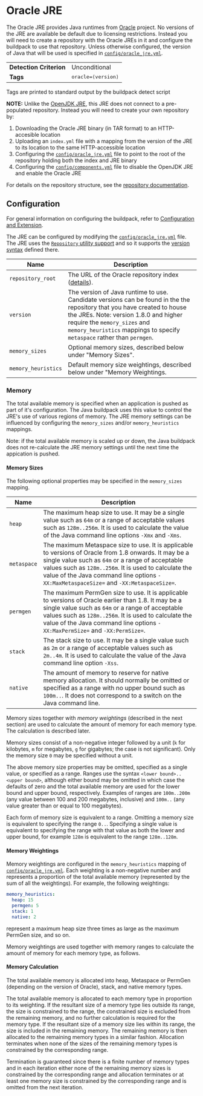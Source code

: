 # Oracle JRE
The Oracle JRE provides Java runtimes from [Oracle][] project.  No versions of the JRE are available be default due to licensing restrictions.  Instead you will need to create a repository with the Oracle JREs in it and configure the buildpack to use that repository.  Unless otherwise configured, the version of Java that will be used is specified in [`config/oracle_jre.yml`][].

<table>
  <tr>
    <td><strong>Detection Criterion</strong></td>
    <td>Unconditional</td>
  </tr>
  <tr>
    <td><strong>Tags</strong></td>
    <td><tt>oracle=&lang;version&rang;</tt></td>
  </tr>
</table>
Tags are printed to standard output by the buildpack detect script

**NOTE:**  Unlike the [OpenJDK JRE][], this JRE does not connect to a pre-populated repository.  Instead you will need to create your own repository by:

1.  Downloading the Oracle JRE binary (in TAR format) to an HTTP-accesible location
1.  Uploading an `index.yml` file with a mapping from the version of the JRE to its location to the same HTTP-accessible location
1.  Configuring the [`config/oracle_jre.yml`][] file to point to the root of the repository holding both the index and JRE binary
1.  Configuring the [`config/components.yml`][] file to disable the OpenJDK JRE and enable the Oracle JRE

For details on the repository structure, see the [repository documentation][repositories].

## Configuration
For general information on configuring the buildpack, refer to [Configuration and Extension][].

The JRE can be configured by modifying the [`config/oracle_jre.yml`][] file.  The JRE uses the [`Repository` utility support][repositories] and so it supports the [version syntax][]  defined there.

| Name | Description
| ---- | -----------
| `repository_root` | The URL of the Oracle repository index ([details][repositories]).
| `version` | The version of Java runtime to use.  Candidate versions can be found in the the repository that you have created to house the JREs. Note: version 1.8.0 and higher require the `memory_sizes` and `memory_heuristics` mappings to specify `metaspace` rather than `permgen`.
| `memory_sizes` | Optional memory sizes, described below under "Memory Sizes".
| `memory_heuristics` | Default memory size weightings, described below under "Memory Weightings.

### Memory
The total available memory is specified when an application is pushed as part of it's configuration. The Java buildpack uses this value to control the JRE's use of various regions of memory. The JRE memory settings can be influenced by configuring the `memory_sizes` and/or `memory_heuristics` mappings.

Note: if the total available memory is scaled up or down, the Java buildpack does not re-calculate the JRE memory settings until the next time the appication is pushed.

#### Memory Sizes
The following optional properties may be specified in the `memory_sizes` mapping.

| Name | Description
| ---- | -----------
| `heap` | The maximum heap size to use. It may be a single value such as `64m` or a range of acceptable values such as `128m..256m`. It is used to calculate the value of the Java command line options `-Xmx` and `-Xms`.
| `metaspace` | The maximum Metaspace size to use. It is applicable to versions of Oracle from 1.8 onwards. It may be a single value such as `64m` or a range of acceptable values such as `128m..256m`. It is used to calculate the value of the Java command line options `-XX:MaxMetaspaceSize=` and `-XX:MetaspaceSize=`.
| `permgen` | The maximum PermGen size to use. It is applicable to versions of Oracle earlier than 1.8. It may be a single value such as `64m` or a range of acceptable values such as `128m..256m`. It is used to calculate the value of the Java command line options `-XX:MaxPermSize=` and `-XX:PermSize=`.
| `stack` | The stack size to use. It may be a single value such as `2m` or a range of acceptable values such as `2m..4m`. It is used to calculate the value of the Java command line option `-Xss`.
| `native` | The amount of memory to reserve for native memory allocation. It should normally be omitted or specified as a range with no upper bound such as `100m..`. It does not correspond to a switch on the Java command line.

Memory sizes together with _memory weightings_ (described in the next section) are used to calculate the amount of memory for each memory type. The calculation is described later.

Memory sizes consist of a non-negative integer followed by a unit (`k` for kilobytes, `m` for megabytes, `g` for gigabytes; the case is not significant). Only the memory size `0` may be specified without a unit.

The above memory size properties may be omitted, specified as a single value, or specified as a range. Ranges use the syntax `<lower bound>..<upper bound>`, although either bound may be omitted in which case the defaults of zero and the total available memory are used for the lower bound and upper bound, respectively. Examples of ranges are `100m..200m` (any value between 100 and 200 megabytes, inclusive) and `100m..` (any value greater than or equal to 100 megabytes).

Each form of memory size is equivalent to a range. Omitting a memory size is equivalent to specifying the range `0..`. Specifying a single value is equivalent to specifying the range with that value as both the lower and upper bound, for example `128m` is equivalent to the range `128m..128m`.

#### Memory Weightings
Memory weightings are configured in the `memory_heuristics` mapping of [`config/oracle_jre.yml`][]. Each weighting is a non-negative number and represents a proportion of the total available memory (represented by the sum of all the weightings). For example, the following weightings:

```yaml
memory_heuristics:
  heap: 15
  permgen: 5
  stack: 1
  native: 2
```

represent a maximum heap size three times as large as the maximum PermGen size, and so on.

Memory weightings are used together with memory ranges to calculate the amount of memory for each memory type, as follows.

#### Memory Calculation
The total available memory is allocated into heap, Metaspace or PermGen (depending on the version of Oracle), stack, and native memory types.

The total available memory is allocated to each memory type in proportion to its weighting. If the resultant size of a memory type lies outside its range, the size is constrained to
the range, the constrained size is excluded from the remaining memory, and no further calculation is required for the memory type. If the resultant size of a memory size lies within its range, the size is included in the remaining memory. The remaining memory is then allocated to the remaining memory types in a similar fashion. Allocation terminates when none of the sizes of the remaining memory types is constrained by the corresponding range.

Termination is guaranteed since there is a finite number of memory types and in each iteration either none of the remaining memory sizes is constrained by the corresponding range and allocation terminates or at least one memory size is constrained by the corresponding range and is omitted from the next iteration.

[`config/components.yml`]: ../config/components.yml
[`config/oracle_jre.yml`]: ../config/oracle_jre.yml
[Configuration and Extension]: ../README.md#Configuration-and-Extension
[OpenJDK JRE]: jre-open_jdk.md
[Oracle]: http://www.oracle.com/technetwork/java/index.html
[repositories]: extending-repositories.md
[version syntax]: extending-repositories.md#version-syntax-and-ordering

